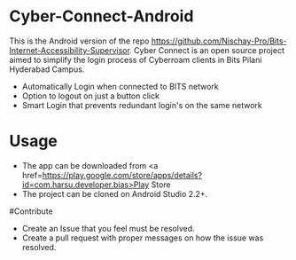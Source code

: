 # Cyber-Connect-Android
This is the Android version of the repo https://github.com/Nischay-Pro/Bits-Internet-Accessibility-Supervisor.
Cyber Connect is an open source project aimed to simplify the login process of Cyberroam clients in Bits Pilani Hyderabad Campus.
- Automatically Login when connected to BITS network
- Option to logout on just a button click
- Smart Login that prevents redundant login's on the same network

# Usage
- The app can be downloaded from <a href=https://play.google.com/store/apps/details?id=com.harsu.developer.bias>Play Store</a>
- The project can be cloned on Android Studio 2.2+. 

#Contribute
- Create an Issue that you feel must be resolved. 
- Create a pull request with proper messages on how the issue was resolved.
